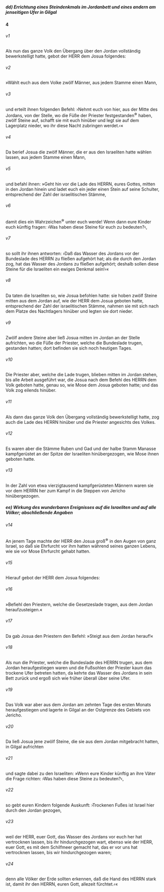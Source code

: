 ##### dd) Errichtung eines Steindenkmals im Jordanbett und eines andern am jenseitigen Ufer in Gilgal

__4__

###### v1
Als nun das ganze Volk den Übergang über den Jordan vollständig bewerkstelligt hatte, gebot der HERR dem Josua folgendes:

###### v2
»Wählt euch aus dem Volke zwölf Männer, aus jedem Stamme einen Mann,

###### v3
und erteilt ihnen folgenden Befehl: ›Nehmt euch von hier, aus der Mitte des Jordans, von der Stelle, wo die Füße der Priester festgestanden<sup title="= Halt gemacht">&#x2732;</sup>
 haben, zwölf Steine auf, schafft sie mit euch hinüber und legt sie auf dem Lagerplatz nieder, wo ihr diese Nacht zubringen werdet.‹«

###### v4
Da berief Josua die zwölf Männer, die er aus den Israeliten hatte wählen lassen, aus jedem Stamme einen Mann,

###### v5
und befahl ihnen: »Geht hin vor die Lade des HERRN, eures Gottes, mitten in den Jordan hinein und ladet euch ein jeder einen Stein auf seine Schulter, entsprechend der Zahl der israelitischen Stämme,

###### v6
damit dies ein Wahrzeichen<sup title="= Erinnerungszeichen">&#x2732;</sup>
 unter euch werde! Wenn dann eure Kinder euch künftig fragen: ›Was haben diese Steine für euch zu bedeuten?‹,

###### v7
so sollt ihr ihnen antworten: ›Daß das Wasser des Jordans vor der Bundeslade des HERRN zu fließen aufgehört hat; als die durch den Jordan zog, hat das Wasser des Jordans zu fließen aufgehört; deshalb sollen diese Steine für die Israeliten ein ewiges Denkmal sein!‹«

###### v8
Da taten die Israeliten so, wie Josua befohlen hatte: sie hoben zwölf Steine mitten aus dem Jordan auf, wie der HERR dem Josua geboten hatte, entsprechend der Zahl der israelitischen Stämme, nahmen sie mit sich nach dem Platze des Nachtlagers hinüber und legten sie dort nieder.

###### v9
Zwölf andere Steine aber ließ Josua mitten im Jordan an der Stelle aufrichten, wo die Füße der Priester, welche die Bundeslade trugen, gestanden hatten; dort befinden sie sich noch heutigen Tages.

###### v10
Die Priester aber, welche die Lade trugen, blieben mitten im Jordan stehen, bis alle Arbeit ausgeführt war, die Josua nach dem Befehl des HERRN dem Volk geboten hatte, genau so, wie Mose dem Josua geboten hatte; und das Volk zog eilends hinüber.

###### v11
Als dann das ganze Volk den Übergang vollständig bewerkstelligt hatte, zog auch die Lade des HERRN hinüber und die Priester angesichts des Volkes.

###### v12
Es waren aber die Stämme Ruben und Gad und der halbe Stamm Manasse kampfgerüstet an der Spitze der Israeliten hinübergezogen, wie Mose ihnen geboten hatte.

###### v13
In der Zahl von etwa vierzigtausend kampfgerüsteten Männern waren sie vor dem HERRN her zum Kampf in die Steppen von Jericho hinübergezogen.

##### ee) Wirkung des wunderbaren Ereignisses auf die Israeliten und auf alle Völker; abschließende Angaben


###### v14
An jenem Tage machte der HERR den Josua groß<sup title="vgl. 3,7">&#x2732;</sup>
 in den Augen von ganz Israel, so daß sie Ehrfurcht vor ihm hatten während seines ganzen Lebens, wie sie vor Mose Ehrfurcht gehabt hatten.


###### v15
Hierauf gebot der HERR dem Josua folgendes:

###### v16
»Befiehl den Priestern, welche die Gesetzeslade tragen, aus dem Jordan heraufzusteigen.«

###### v17
Da gab Josua den Priestern den Befehl: »Steigt aus dem Jordan herauf!«

###### v18
Als nun die Priester, welche die Bundeslade des HERRN trugen, aus dem Jordan heraufgestiegen waren und die Fußsohlen der Priester kaum das trockene Ufer betreten hatten, da kehrte das Wasser des Jordans in sein Bett zurück und ergoß sich wie früher überall über seine Ufer.


###### v19
Das Volk war aber aus dem Jordan am zehnten Tage des ersten Monats heraufgestiegen und lagerte in Gilgal an der Ostgrenze des Gebiets von Jericho.

###### v20
Da ließ Josua jene zwölf Steine, die sie aus dem Jordan mitgebracht hatten, in Gilgal aufrichten

###### v21
und sagte dabei zu den Israeliten: »Wenn eure Kinder künftig an ihre Väter die Frage richten: ›Was haben diese Steine zu bedeuten?‹,

###### v22
so gebt euren Kindern folgende Auskunft: ›Trockenen Fußes ist Israel hier durch den Jordan gezogen,

###### v23
weil der HERR, euer Gott, das Wasser des Jordans vor euch her hat vertrocknen lassen, bis ihr hindurchgezogen wart, ebenso wie der HERR, euer Gott, es mit dem Schilfmeer gemacht hat, das er vor uns hat vertrocknen lassen, bis wir hindurchgezogen waren;

###### v24
denn alle Völker der Erde sollten erkennen, daß die Hand des HERRN stark ist, damit ihr den HERRN, euren Gott, allezeit fürchtet.‹«